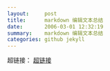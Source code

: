```yaml
---
layout:     post
title:      markdown 编辑文本总结
date:       2006-03-01 12:32:19
summary:    markdown 编辑文本总结
categories: github jekyll
---
```


超链接：
[超链接](http://thought7878.github.io)




